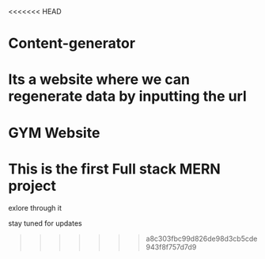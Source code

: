 <<<<<<< HEAD
# Content-generator
Its a website where we can regenerate data by inputting the url
=======
#  GYM Website
<h1>This is the first Full stack MERN project</h1>
<p>exlore through it </p>



stay tuned for updates
>>>>>>> a8c303fbc99d826de98d3cb5cde943f8f757d7d9
